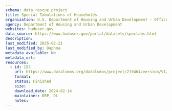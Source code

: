 ```yaml
---
schema: data_rescue_project 
title: Special Tabulations of Households
organization: U.S. Department of Housing and Urban Development - Office of Policy Development and Research
agency: Department of Housing and Urban Development
websites: huduser.gov
data_source: https://www.huduser.gov/portal/datasets/spectabs.html
description: 
last_modified: 2025-02-21
last_modified_by: Daphna
metadata_available: No
metadata_url: 
resources:
  - id: 155
    url: https://www.datalumos.org/datalumos/project/219464/version/V1/view
    format: 
    status: Finished
    size: 
    download_date: 2024-02-14
    maintainer: DRP, DL
    notes: 
---
```

